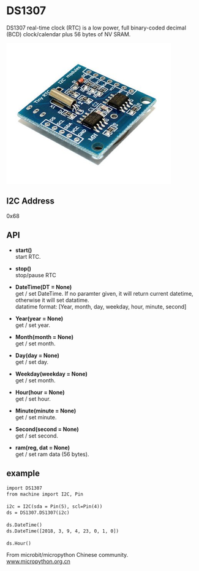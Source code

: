 # DS1307

DS1307 real-time clock (RTC) is a low power, full binary-coded decimal (BCD) clock/calendar plus 56 bytes of NV SRAM.

![](ds1307.jpg)

## I2C Address

0x68

## API

- **start()**  
  start RTC.

- **stop()**  
  stop/pause RTC

- **DateTime(DT = None)**  
  get / set DateTime. If no paramter given, it will return current datetime, otherwise it will set datatime.  
  datatime format: [Year, month, day, weekday, hour, minute, second]

- **Year(year = None)**  
  get / set year.

- **Month(month = None)**  
  get / set month.

- **Day(day = None)**  
  get / set day.

- **Weekday(weekday = None)**  
  get / set month.

- **Hour(hour = None)**  
  get / set hour.

- **Minute(minute = None)**  
  get / set minute.

- **Second(second = None)**  
  get / set second.

- **ram(reg, dat = None)**  
  get / set ram data (56 bytes).

## example

```
import DS1307
from machine import I2C, Pin

i2c = I2C(sda = Pin(5), scl=Pin(4))
ds = DS1307.DS1307(i2c)

ds.DateTime()
ds.DateTime([2018, 3, 9, 4, 23, 0, 1, 0])

ds.Hour()
```

From microbit/micropython Chinese community.  
www.micropython.org.cn
